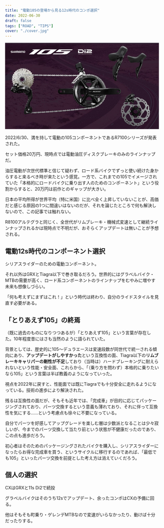 ```yaml
---
title: "電動105の登場から見る12s時代のコンポ選択"
date: 2022-06-30
draft: false
tags: ["ROAD", "TIPS"]
cover: "./cover.jpg"
---
```


![電動105、略して電ｍ](./cover.jpg)

2022/6/30、満を持して電動の105コンポーネントであるR7100シリーズが発表された。

セット価格20万円、現時点では電動油圧ディスクブレーキのみのラインナップだ。

油圧電動が次世代標準と信じて疑わず、ロード系バイクでずっと使い続けた身からすると来るべき時が来たという感覚。一方で、これまでの105でイメージされていた「本格的にロードバイクに乗り出す人のためのコンポーネント」という役割からすると、20万円は前作とのギャップが大きい。

日本の平均所得が世界平均（特に米国）に比べ全く上昇していないことが、高価だと感じる原因の1つに間違いはないのだが、それを論じたところで何も解決しないので、この記事では触れない。

R8100アルテグラと同じく、全世代がリムブレーキ・機械式変速として継続ラインナップされるかは現時点で不明だが、おそらくアップデートは無いことが予想される。

## 電動12s時代のコンポーネント選択

シリアスライダーのための電動コンポーネント。

それ以外はGRXとTiagra以下で巻き取るだろう。世界的にはグラベルバイク・MTBの需要が高く、ロード系コンポーネントのラインナップをむやみに増やす未来も想像しづらい。

「何も考えずにまずはこれ！」という時代は終わり、自分のライドスタイルを見直す必要がある。


## 「とりあえず105」の終焉

（既に過去のものになりつつあるが）「とりあえず105」という言葉が存在した。10年程度昔にはさも当然のように語られていた。

背景としては、歴史的に105～デュラエースは変速段数が同世代で統一される傾向にあり、**アップデートがしやすかった**という互換性の面、Tiagra以下の**リムブレーキキャリパーの剛性が不足**しており（当時は）ハードブレーキングに耐えられないという性能・安全面、これらから、「（乗り方を問わず）本格的に乗りたいなら105」という言葉は半ば教義のようになっていった。

視点を2022年に戻すと、性能面では既にTiagraでも十分安全に走れるようになっている。技術の進歩により解決された。

残るは互換性の面だが、そもそも近年では、「完成車」が目的に応じてパッケージングされており、パーツ交換するという意義も薄れており、それに伴って互換性を気にする……という考慮点も徐々に不要になっている。

自分でパーツを好感してアップグレードを楽しむ層は少数派となることは少々寂しいが、今までのパーツ交換して当たり前という状態が不健康だったのであり、この点も進歩だろう。

初心者はそのためのパッケージングされたバイクを購入し、シリアスライダーになったらお得な完成車を買う、というサイクルに移行するのであれば、「最低でも105」といったパーツ交換を前提とした考え方は消えていくだろう。

## 個人の選択

CXはGRXと11s Di2で続投

グラベルバイクはそのうち12sでアップデート、余ったコンポはCXの予備に回る。

他はそもそも町乗り・ゲレンデMTBなので変速がいらなかったり、動けば十分だったりする。